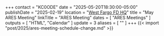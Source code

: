 +++
contact = "KC0ODE"
date = "2025-05-20T18:30:00-05:00"
publishDate = "2025-02-19"
location = "[West Fargo FD HQ](/places/west-fargo-fire-department-headquarters/)"
title = "May ARES Meeting"
linkTitle = "ARES Meeting"
dates = [ "ARES Meetings" ]
outputs = [ "HTML", "Calendar" ]
update = 3
aliases = [ "" ]
+++
{{< import "post/2025/ares-meeting-schedule-change.md" >}}
